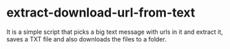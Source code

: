 # extract-download-url-from-text
It is a simple script that picks a big text message with urls in it and extract it, saves a TXT file and also downloads the files to a folder.
